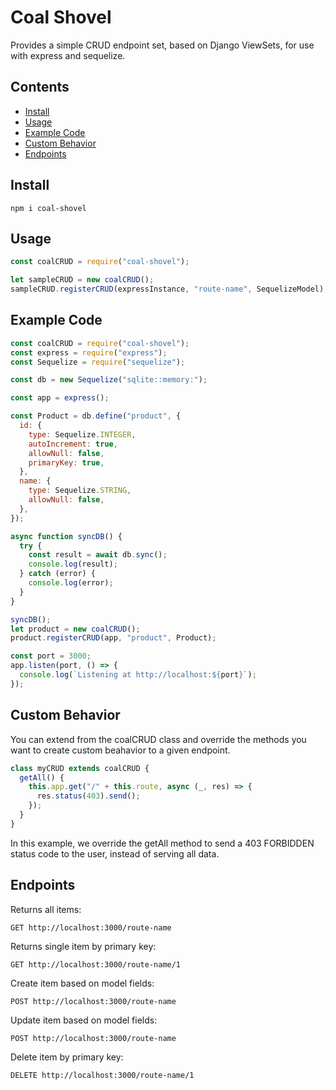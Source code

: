 # Coal Shovel

Provides a simple CRUD endpoint set, based on Django ViewSets, for use with express and sequelize.

## Contents

- [Install](#install)
- [Usage](#usage)
- [Example Code](#example-code)
- [Custom Behavior](#custom-behavior)
- [Endpoints](#endpoints)

## Install

```
npm i coal-shovel
```

## Usage

```javascript
const coalCRUD = require("coal-shovel");

let sampleCRUD = new coalCRUD();
sampleCRUD.registerCRUD(expressInstance, "route-name", SequelizeModel);
```

## Example Code

```javascript
const coalCRUD = require("coal-shovel");
const express = require("express");
const Sequelize = require("sequelize");

const db = new Sequelize("sqlite::memory:");

const app = express();

const Product = db.define("product", {
  id: {
    type: Sequelize.INTEGER,
    autoIncrement: true,
    allowNull: false,
    primaryKey: true,
  },
  name: {
    type: Sequelize.STRING,
    allowNull: false,
  },
});

async function syncDB() {
  try {
    const result = await db.sync();
    console.log(result);
  } catch (error) {
    console.log(error);
  }
}

syncDB();
let product = new coalCRUD();
product.registerCRUD(app, "product", Product);

const port = 3000;
app.listen(port, () => {
  console.log(`Listening at http://localhost:${port}`);
});
```

## Custom Behavior

You can extend from the coalCRUD class and override the methods you want to create custom beahavior to a given endpoint.

```javascript
class myCRUD extends coalCRUD {
  getAll() {
    this.app.get("/" + this.route, async (_, res) => {
      res.status(403).send();
    });
  }
}
```

In this example, we override the getAll method to send a 403 FORBIDDEN status code to the user, instead of serving all data.

## Endpoints

Returns all items:

```
GET http://localhost:3000/route-name
```

Returns single item by primary key:

```
GET http://localhost:3000/route-name/1
```

Create item based on model fields:

```
POST http://localhost:3000/route-name
```

Update item based on model fields:

```
POST http://localhost:3000/route-name
```

Delete item by primary key:

```
DELETE http://localhost:3000/route-name/1
```
